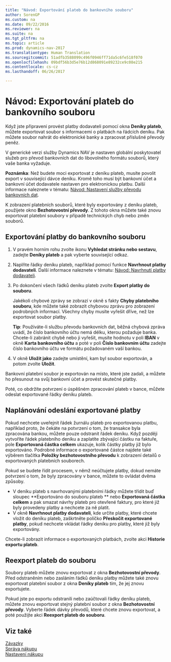 ```yaml
---
title: "Návod: Exportování plateb do bankovního souboru"
author: SorenGP
ms.custom: na
ms.date: 09/22/2016
ms.reviewer: na
ms.suite: na
ms.tgt_pltfrm: na
ms.topic: article
ms.prod: dynamics-nav-2017
ms.translationtype: Human Translation
ms.sourcegitcommit: 51adfb3588099c496f0946ff71da5c6fe518f070
ms.openlocfilehash: 09bdf56b3d5e76b12d868091e89232ce9c08e215
ms.contentlocale: cs-cz
ms.lasthandoff: 06/26/2017

---
```


# <a name="how-to-export-payments-to-a-bank-file"></a>Návod: Exportování plateb do bankovního souboru
Když jste připraveni provést platby dodavateli pomocí okna **Deníky plateb**, můžete exportovat soubor s informacemi o platbách na řádcích deníku. Pak můžete soubor nahrát do elektronické banky a zpracovat příslušné převody peněz.

V generické verzi služby Dynamics NAV je nastaven globální poskytovatel služeb pro převod bankovních dat do libovolného formátu souborů, který vaše banka vyžaduje.

**Poznámka**: Než budete moci exportovat z deníku plateb, musíte povolit export v související dávce deníku. Kromě toho musí být bankovní účet a bankovní účet dodavatele nastaven pro elektronickou platbu. Další informace naleznete v tématu: [Návod: Nastavení služby převodu bankovních dat](bank-how-setup-bank-data-conversion-service.md).

K zobrazení platebních souborů, které byly exportovány z deníku plateb, použijete okno **Bezhotovostní převody**. Z tohoto okna můžete také znovu exportovat platební soubory v případě technických chyb nebo změn souborů.

## <a name="to-export-payments-to-a-bank-file"></a>Exportování platby do bankovního souboru
1. V pravém horním rohu zvolte ikonu **Vyhledat stránku nebo sestavu**, zadejte **Deníky plateb** a pak vyberte související odkaz.
2. Naplňte řádky deníku plateb, například pomocí funkce **Navrhnout platby dodavateli**. Další informace naleznete v tématu: [Návod: Navrhnutí platby dodavateli](payables-how-suggest-vendor-payments.md).  
3. Po dokončení všech řádků deníku plateb zvolte **Export platby do souboru**.

    Jakékoli chybové zprávy se zobrazí v okně s fakty **Chyby platebního souboru**, kde můžete také zobrazit chybovou zprávu pro zobrazení podrobných informací. Všechny chyby musíte vyřešit dříve, než lze exportovat soubor platby.

    **Tip**: Používáte-li službu převodu bankovních dat, běžná chybová zpráva uvádí, že číslo bankovního účtu nemá délku, kterou požaduje banka. Chcete-li zabránit chybě nebo ji vyřešit, musíte hodnotu v poli **IBAN** v okně **Karta bankovního účtu** a poté v poli **Číslo bankovním účtu** zadejte číslo bankovního účtu ve formátu požadovaném vaší bankou.
4. V okně **Uložit jako** zadejte umístění, kam byl soubor exportován, a potom zvolte **Uložit**.

Bankovní platební soubor je exportován na místo, které jste zadali, a můžete ho přesunout na svůj bankovní účet a provést skutečné platby.

Poté, co obdržíte potvrzení o úspěšném zpracování plateb v bance, můžete odeslat exportované řádky deníku plateb.

## <a name="to-plan-when-to-post-exported-payments"></a>Naplánování odeslání exportované platby
Pokud nechcete uveřejnit řádek žurnálu plateb pro exportovanou platbu, například proto, že čekáte na potvrzení o tom, že transakce byla zpracována bankou, můžete pouze odstranit řádek deníku. Když později vytvoříte řádek platebního deníku a zaplatíte zbývající částku na faktuře, pole **Exportovaná částka celkem** ukazuje, kolik částky platby již bylo exportováno. Podrobné informace o exportované částce najdete také výběrem tlačítka **Položky bezhotovostního převodu** k zobrazení detailů o exportovaných platebních souborech.

Pokud se budete řídit procesem, v němž neúčtujete platby, dokud nemáte potvrzení o tom, že byly zpracovány v bance, můžete to ovládat dvěma způsoby.

* V deníku plateb s navrhovanými platebními řádky můžete třídit buď sloupec **Exportováno do souboru plateb ** nebo **Exportovaná částka celkem** a pak smazat návrhy plateb pro otevřené faktury, pro které již byly provedeny platby a nechcete za ně platit.
* V okně **Navrhnout platby dodavateli**, kde určíte platby, které chcete vložit do deníku plateb, zaškrtněte políčko **Přeskočit exportované platby**, pokud nechcete vkládat řádky deníku pro platby, které již byly exportovány.

Chcete-li zobrazit informace o exportovaných platbách, zvolte akci **Historie exportu plateb**.

## <a name="to-re-export-payments-to-a-bank-file"></a>Reexport plateb do souboru
Soubory plateb můžete znovu exportovat z okna **Bezhotovostní převody**. Před odstraněním nebo zasláním řádků deníku platby můžete také znovu exportovat platební soubor z okna **Deníky plateb** tím, že jej znovu exportujete.

Pokud jste po exportu odstranili nebo zaúčtovali řádky deníku plateb, můžete znovu exportovat stejný platební soubor z okna **Bezhotovostní převody**. Vyberte řádek dávky převodů, které chcete znovu exportovat, a poté použijte akci **Reexport plateb do souboru**.

## <a name="see-also"></a>Viz také
[Závazky](payables-manage-payables.md)  
[Správa nákupu](purchasing-manage-purchasing.md)  
[Nastavení nákupu](purchasing-setup-purchasing.md)

